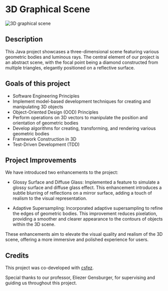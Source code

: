 # 3D Graphical Scene
![3D graphical scene](https://github.com/Nelly-Lea/Exercice1MavoSEJava/assets/73136068/9f370c3e-2d09-48a5-a899-3b372e96d093)

## Description
This Java project showcases a three-dimensional scene featuring various geometric bodies and luminous rays. The central element of our project is an abstract scene, with the focal point being a diamond constructed from multiple triangles, elegantly positioned on a reflective surface.

## Goals of this project 
- Software Engineering Principles
- Implement model-based development techniques for creating and manipulating 3D objects
- Object-Oriented Design (OOD) Principles
- Perform operations on 3D vectors to manipulate the position and orientation of geometric bodies
- Develop algorithms for creating, transforming, and rendering various geometric bodies
- Framework Construction in 3D
- Test-Driven Development (TDD)

## Project Improvements
We have introduced two enhancements to the project:

- Glossy Surface and Diffuse Glass:
  Implemented a feature to simulate a glossy surface and diffuse glass effect. This enhancement introduces a subtle blurring of reflections on a mirror surface, adding a touch of realism to the visual representation.

- Adaptive Supersampling:
  Incorporated adaptive supersampling to refine the edges of geometric bodies. This improvement reduces pixelation, providing a smoother and clearer appearance to the contours of objects within the 3D scene.

These enhancements aim to elevate the visual quality and realism of the 3D scene, offering a more immersive and polished experience for users.

## Credits
This project was co-developed with [csfez](https://github.com/csfez/).

Special thanks to our professor, Eliezer Gensburger, for supervising and guiding us throughout this project.
